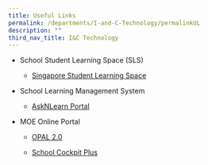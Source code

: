```yaml
---
title: Useful Links
permalink: /departments/I-and-C-Technology/permalinkUL
description: ""
third_nav_title: I&C Technology
---
```


<ul>
<li>
<div>
<p>School Student Learning Space (SLS)</p>
<ul>
<li>
<p><a href="https://learning.moe.edu.sg/" target="_blank" rel="noopener">Singapore Student Learning Space</a></p>
</li>
</ul>
</div>
</li>
<li>
<p>School Learning Management System</p>
<ul>
<li>
<p><a href="http://lms.asknlearn.com/" target="_blank" rel="noopener">AskNLearn Portal</a></p>
</li>
</ul>
</li>
<li>
<p>MOE Online Portal</p>
<ul>
<li>
<p><a href="https://www.opal2.moe.edu.sg/app/learner" target="_blank" rel="noopener">OPAL 2.0</a></p>
</li>
<li>
<p><a href="https://schoolcockpit.moe.gov%2Csg/" target="_blank" rel="noopener">School Cockpit Plus</a></p>
</li>
</ul>
</li>
</ul>